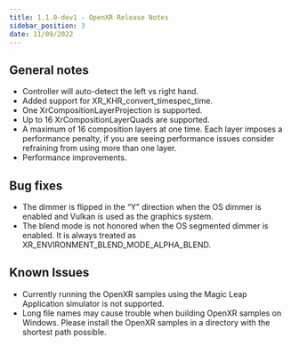```yaml
---
title: 1.1.0-dev1 - OpenXR Release Notes
sidebar_position: 3
date: 11/09/2022
---
```


## General notes

* Controller will auto-detect the left vs right hand.
* Added support for XR_KHR_convert_timespec_time.
* One XrCompositionLayerProjection is supported.
* Up to 16 XrCompositionLayerQuads are supported.
* A maximum of 16 composition layers at one time. Each layer imposes a performance penalty, if you are seeing performance issues consider refraining from using more than one layer.
* Performance improvements.

## Bug fixes

* The dimmer is flipped in the “Y” direction when the OS dimmer is enabled and Vulkan is used as the graphics system.
* The blend mode is not honored when the OS segmented dimmer is enabled. It is always treated as XR_ENVIRONMENT_BLEND_MODE_ALPHA_BLEND.

## Known Issues

* Currently running the OpenXR samples using the Magic Leap Application simulator is not supported.
* Long file names may cause trouble when building OpenXR samples on Windows. Please install the OpenXR samples in a directory with the shortest path possible.
